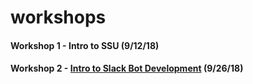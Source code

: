 # workshops

#### Workshop 1 - Intro to SSU (9/12/18)

#### Workshop 2 - [Intro to Slack Bot Development](https://github.com/keegandonley/workshops/blob/master/slackbot.md) (9/26/18)

